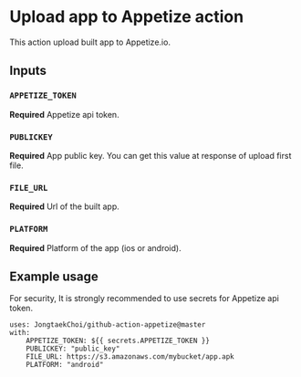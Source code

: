 # Upload app to Appetize action

This action upload built app to Appetize.io.

## Inputs

### `APPETIZE_TOKEN`

**Required** Appetize api token.
### `PUBLICKEY`
**Required** App public key. You can get this value at response of upload first file.
### `FILE_URL`
**Required** Url of the built app.
### `PLATFORM`
**Required** Platform of the app (ios or android).

## Example usage
For security, It is strongly recommended to use secrets for Appetize api token.
```
uses: JongtaekChoi/github-action-appetize@master
with:
    APPETIZE_TOKEN: ${{ secrets.APPETIZE_TOKEN }} 
    PUBLICKEY: "public_key"
    FILE_URL: https://s3.amazonaws.com/mybucket/app.apk
    PLATFORM: "android"
```